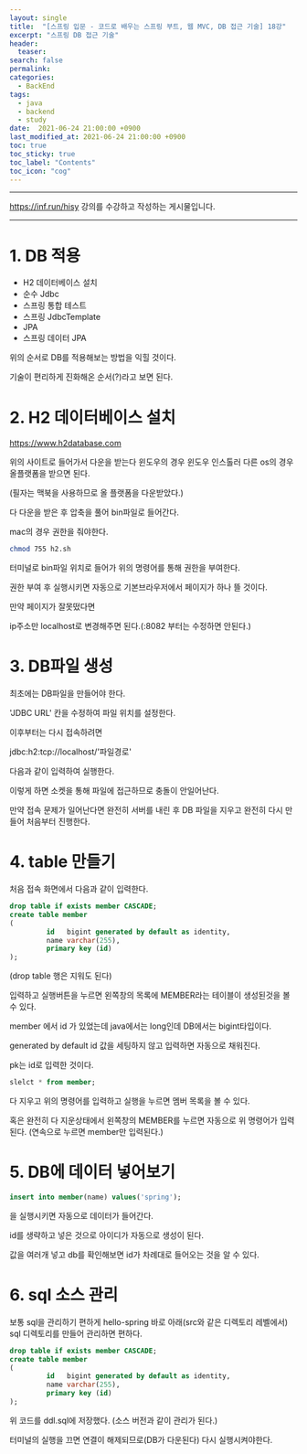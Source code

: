 ```yaml
---
layout: single
title:  "[스프링 입문 - 코드로 배우는 스프링 부트, 웹 MVC, DB 접근 기술] 18강"
excerpt: "스프링 DB 접근 기술"
header:
  teaser: 
search: false
permalink:
categories: 
  - BackEnd
tags:
  - java
  - backend
  - study
date:  2021-06-24 21:00:00 +0900
last_modified_at: 2021-06-24 21:00:00 +0900
toc: true
toc_sticky: true
toc_label: "Contents"
toc_icon: "cog"
---
```

---

<https://inf.run/hisy> 강의를 수강하고 작성하는 게시물입니다.

---

# 1. DB 적용 

- H2 데이터베이스 설치 
- 순수 Jdbc
- 스프링 통합 테스트 
- 스프링 JdbcTemplate 
- JPA
- 스프링 데이터 JPA

위의 순서로 DB를 적용해보는 방법을 익힐 것이다.

기술이 편리하게 진화해온 순서(?)라고 보면 된다.

# 2. H2 데이터베이스 설치

<https://www.h2database.com>

위의 사이트로 들어가서 다운을 받는다 윈도우의 경우 윈도우 인스톨러 다른 os의 경우 올플랫폼을 받으면 된다.

(필자는 맥북을 사용하므로 올 플랫폼을 다운받았다.)

다 다운을 받은 후 압축을 풀어 bin파일로 들어간다.

mac의 경우 권한을 줘야한다.

```bash
chmod 755 h2.sh
```
터미널로 bin파일 위치로 들어가 위의 명령어를 통해 권한을 부여한다.

권한 부여 후 실행시키면 자동으로 기본브라우저에서 페이지가 하나 뜰 것이다.

만약 페이지가 잘못떴다면

ip주소만 localhost로 변경해주면 된다.(:8082 부터는 수정하면 안된다.)

# 3. DB파일 생성

최초에는 DB파일을 만들어야 한다.

'JDBC URL' 칸을 수정하여 파일 위치를 설정한다.

이후부터는 다시 접속하려면

jdbc:h2:tcp://localhost/'파일경로'

다음과 같이 입력하여 실행한다.

이렇게 하면 소켓을 통해 파일에 접근하므로 충돌이 안일어난다.

만약 접속 문제가 일어난다면 완전히 서버를 내린 후 DB 파일을 지우고 완전히 다시 만들어 처음부터 진행한다.

# 4. table 만들기

처음 접속 화면에서 다음과 같이 입력한다.

```sql
drop table if exists member CASCADE;
create table member
(
         id   bigint generated by default as identity,
         name varchar(255),
         primary key (id)
);
```
(drop table 행은 지워도 된다)

입력하고 실행버튼을 누르면 왼쪽창의 목록에 MEMBER라는 테이블이 생성된것을 볼 수 있다.

member 에서 id 가 있었는데 java에서는 long인데 DB에서는 bigint타입이다.

generated by default id 값을 세팅하지 않고 입력하면 자동으로 채워진다.

pk는 id로 입력한 것이다.

```sql
slelct * from member;
```
다 지우고 위의 명령어를 입력하고 실행을 누르면 멤버 목록을 볼 수 있다.

혹은 완전히 다 지운상태에서 왼쪽창의 MEMBER를 누르면 자동으로 위 명령어가 입력된다. (연속으로 누르면 member만 입력된다.)

# 5. DB에 데이터 넣어보기

```sql
insert into member(name) values('spring');
```
을 실행시키면 자동으로 데이터가 들어간다.

id를 생략하고 넣은 것으로 아이디가 자동으로 생성이 된다.

값을 여러개 넣고 db를 확인해보면 id가 차례대로 들어오는 것을 알 수 있다.

# 6. sql 소스 관리

보통 sql을 관리하기 편하게 hello-spring 바로 아래(src와 같은 디렉토리 레벨에서) sql 디렉토리를 만들어 관리하면 편하다.

```sql
drop table if exists member CASCADE;
create table member
(
         id   bigint generated by default as identity,
         name varchar(255),
         primary key (id)
);
```
위 코드를 ddl.sql에 저장했다. (소스 버전과 같이 관리가 된다.)

터미널의 실행을 끄면 연결이 해제되므로(DB가 다운된다) 다시 실행시켜야한다.